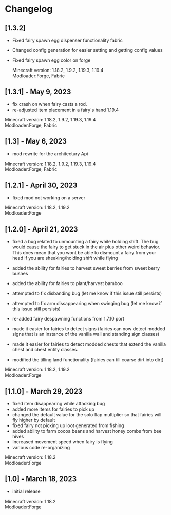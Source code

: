 # Changelog

## [1.3.2]

* Fixed fairy spawn egg dispenser functionality fabric
* Changed config generation for easier setting and getting config values
* Fixed fairy spawn egg color on forge

  Minecraft version: 1.18.2, 1.9.2, 1.19.3, 1.19.4  
  Modloader:Forge, Fabric

## [1.3.1] - May 9, 2023

* fix crash on when fairy casts a rod.
* re-adjusted item placement in a fairy's hand 1.19.4

Minecraft version: 1.18.2, 1.9.2, 1.19.3, 1.19.4  
Modloader:Forge, Fabric

## [1.3] - May 6, 2023

* mod rewrite for the architectury Api

Minecraft version: 1.18.2, 1.9.2, 1.19.3, 1.19.4  
Modloader:Forge, Fabric

## [1.2.1] - April 30, 2023

* fixed mod not working on a server

Minecraft version: 1.18.2, 1.19.2  
Modloader:Forge

## [1.2.0] - April 21, 2023

* fixed a bug related to unmounting a fairy while holding shift. The bug would cause the fairy to get stuck in the air plus other weird behavior. This does mean that you wont be able to dismount a fairy from your head if you are sheaking/holding shift while flying

* added the ability for fairies to harvest sweet berries from sweet berry bushes
* added the ability for fairies to plant/harvest bamboo
* attempted to fix disbanding bug (let me know if this issue still persists)
* attempted to fix arm dissappearing when swinging bug (let me know if this issue still persists)
* re-added fairy despawning functions from 1.7.10 port
* made it easier for fairies to detect signs (fairies can now detect modded signs that is an instance of the vanilla wall and standing sign classes)
* made it easier for fairies to detect modded chests that extend the vanilla chest and chest entity classes.
* modified the tilling land functionality (fairies can till coarse dirt into dirt)

Minecraft version: 1.18.2, 1.19.2  
Modloader:Forge

## [1.1.0] - March 29, 2023

* fixed item disappearing while attacking bug
* added more items for fairies to pick up
* changed the default value for the solo flap multiplier so that fairies will fly higher by default
* fixed fairy not picking up loot generated from fishing
* added ability to farm cocoa beans and harvest honey combs from bee hives
* Increased movement speed when fairy is flying
* various code re-organizing

Minecraft version: 1.18.2  
Modloader:Forge

## [1.0] - March 18, 2023

* initial release

Minecraft version: 1.18.2  
Modloader:Forge